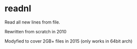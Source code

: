 # readnl
Read all new lines from file.

Rewritten from scratch in 2010

Modyfied to cover 2GB+ files in 2015 (only works in 64bit arch)

